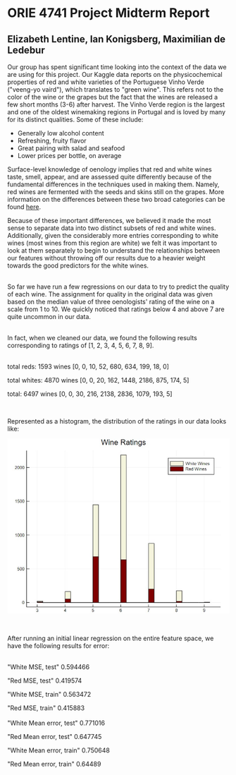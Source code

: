 # ORIE 4741 Project Midterm Report
## Elizabeth Lentine, Ian Konigsberg, Maximilian de Ledebur

Our group has spent significant time looking into the context of the data we are using for this project. Our Kaggle data reports on the physicochemical properties of red and white varieties of the Portuguese Vinho Verde ("veeng-yo vaird"), which translates to "green wine". This refers not to the color of the wine or the grapes but the fact that the wines are released a few short months (3-6) after harvest. The Vinho Verde region is the largest and one of the oldest winemaking regions in Portugal and is loved by many for its distinct qualities. Some of these include:


- Generally low alcohol content
- Refreshing, fruity flavor
- Great pairing with salad and seafood
- Lower prices per bottle, on average


Surface-level knowledge of oenology implies that red and white wines taste, smell, appear, and are assessed quite differently because of the fundamental differences in the techniques used in making them. Namely, red wines are fermented with the seeds and skins still on the grapes. More information on the differences between these two broad categories can be found [here](https://winefolly.com/tutorial/red-wine-vs-white-wine-the-real-differences/ ).

Because of these important differences, we believed it made the most sense to separate data into two distinct subsets of red and white wines. Additionally, given the considerably more entries corresponding to white wines (most wines from this region are white) we felt it was important to look at them separately to begin to understand the relationships between our features without throwing off our results due to a heavier weight towards the good predictors for the white wines.
<br><br>

So far we have run a few regressions on our data to try to predict the quality of each wine. The assignment for quality in the original data was given based on the median value of three oenologists' rating of the wine on a scale from 1 to 10. We quickly noticed that ratings below 4 and above 7 are quite uncommon in our data.
<br><br>

In fact, when we cleaned our data, we found the following results corresponding to ratings of [1, 2, 3, 4, 5, 6, 7, 8, 9]. 
<br><br>

total reds: 1593 wines [0, 0, 10, 52, 680, 634, 199, 18, 0]

total whites: 4870 wines [0, 0, 20, 162, 1448, 2186, 875, 174, 5]

total: 6497 wines [0, 0, 30, 216, 2138, 2836, 1079, 193, 5]

<br>

Represented as a histogram, the distribution of the ratings in our data looks like:

![](https://github.com/ell65/4741-mad333-isk8-ell65/blob/master/rwhist.jpg)

<br>

After running an initial linear regression on the entire feature space, we have the following results for error:
<br><br>

 "White MSE, test"          0.594466
 
 "Red MSE, test"            0.419574
 
 "White MSE, train"         0.563472
 
 "Red MSE, train"           0.415883
 <br><br>
 "White Mean error, test"   0.771016
 
 "Red Mean error, test"     0.647745
 
 "White Mean error, train"  0.750648
 
 "Red Mean error, train"    0.64489 
 
 <br><br>
 
 
